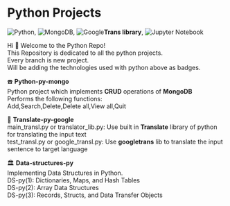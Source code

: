 # Python Projects

![Python](https://img.shields.io/badge/python-3670A0?style=for-the-badge&logo=python&logoColor=ffdd54), ![MongoDB](https://img.shields.io/badge/MongoDB-%234ea94b.svg?style=for-the-badge&logo=mongodb&logoColor=white), ![Google](https://img.shields.io/badge/google-4285F4?style=for-the-badge&logo=google&logoColor=white)<b>Trans library</b>, ![Jupyter Notebook](https://img.shields.io/badge/jupyter-%23FA0F00.svg?style=for-the-badge&logo=jupyter&logoColor=white)

Hi :wave: Welcome to the Python Repo! <br>
This Repository is dedicated to all the python projects. <br>
Every branch is new project. <br>
Will be adding the technologies used with python above as badges. <br>

:phone: <b> Python-py-mongo </b> <br>
 Python project which implements <b>CRUD</b> operations of <b>MongoDB</b> <br>
 Performs the following functions: <br>
 Add,Search,Delete,Delete all,View all,Quit

 :scroll: <b> Translate-py-google </b> <br>
 main_transl.py or translator_lib.py: Use built in <b>Translate</b> library of python for translating the input text <br>
 test_transl.py or google_transl.py: Use <b>googletrans</b> lib to translate the input sentence to target language <br>

🏛️ <b> Data-structures-py </b> <br>
Implementing Data Structures in Python.<br>
DS-py(1): Dictionaries, Maps, and Hash Tables<br>
DS-py(2): Array Data Structures<br>
DS-py(3): Records, Structs, and Data Transfer Objects<br>
